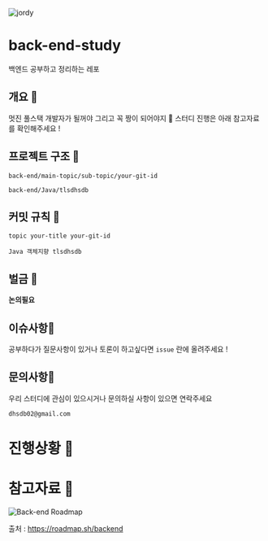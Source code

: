 ![jordy](https://user-images.githubusercontent.com/42714724/108286311-31efd380-71cc-11eb-98c0-a68f31dd4ca3.jpg)



# back-end-study


백엔드 공부하고 정리하는 레포


## 개요 💜

멋진 풀스택 개발자가 될꺼야 그리고 꼭 짱이 되어야지 🌟
스터디 진행은 아래 참고자료를 확인해주세요 !



## 프로젝트 구조 💜

`back-end/main-topic/sub-topic/your-git-id`

`back-end/Java/tlsdhsdb`



## 커밋 규칙 💜

`topic your-title your-git-id`

`Java 객체지향 tlsdhsdb`


## 벌금 💜

**논의필요**




## 이슈사항💜

공부하다가 질문사항이 있거나 토론이 하고싶다면 `issue` 란에 올려주세요 ! 






## 문의사항💜

우리 스터디에 관심이 있으시거나 문의하실 사항이 있으면 연락주세요

`dhsdb02@gmail.com`






# 진행상황 💜






# 참고자료 💜


![Back-end Roadmap](https://github.com/tlsdhsdb/developer-roadmap/raw/master/img/backend.png?year-2021-2)

출처 : https://roadmap.sh/backend
